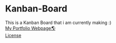# Kanban-Board
This is a Kanban Board that i am currently making :)<br>
<a href='https://hubdevport.000webhostapp.com/' target="_blank">My Portfolio Webpage🌎<a><br>
  <a href="https://creativecommons.org/licenses/by-nc/4.0/deed.en">License</a>
